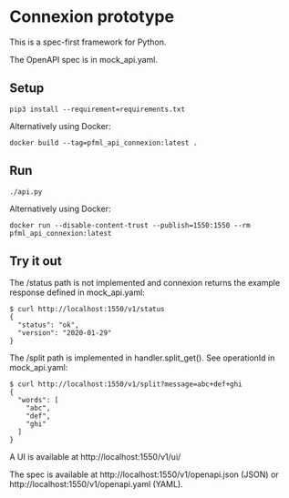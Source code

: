 # Connexion prototype

This is a spec-first framework for Python.

The OpenAPI spec is in mock_api.yaml.

## Setup

```
pip3 install --requirement=requirements.txt
```

Alternatively using Docker:
```
docker build --tag=pfml_api_connexion:latest .
```

## Run

```
./api.py
```

Alternatively using Docker:
```
docker run --disable-content-trust --publish=1550:1550 --rm pfml_api_connexion:latest
```

## Try it out

The /status path is not implemented and connexion returns the example
response defined in mock_api.yaml:

```
$ curl http://localhost:1550/v1/status
{
  "status": "ok",
  "version": "2020-01-29"
}
```

The /split path is implemented in handler.split_get(). See operationId in
mock_api.yaml:

```
$ curl http://localhost:1550/v1/split?message=abc+def+ghi
{
  "words": [
    "abc",
    "def",
    "ghi"
  ]
}
```

A UI is available at http://localhost:1550/v1/ui/

The spec is available at http://localhost:1550/v1/openapi.json (JSON) or
http://localhost:1550/v1/openapi.yaml (YAML).
